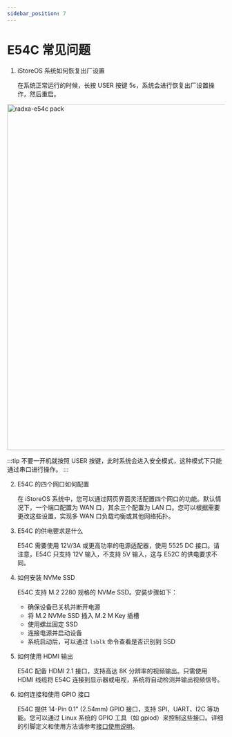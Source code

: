 ```yaml
---
sidebar_position: 7
---
```


# E54C 常见问题

1. iStoreOS 系统如何恢复出厂设置

   在系统正常运行的时候，长按 USER 按键 5s，系统会进行恢复出厂设置操作，然后重启。

  <img src="/img/e/e54c/radxa-e54c-hardware-overview.webp" width="800" alt="radxa-e54c pack" />

:::tip
不要一开机就按照 USER 按键，此时系统会进入安全模式，这种模式下只能通过串口进行操作。
:::

2. E54C 的四个网口如何配置

   在 iStoreOS 系统中，您可以通过网页界面灵活配置四个网口的功能。默认情况下，一个端口配置为 WAN 口，其余三个配置为 LAN 口。您可以根据需要更改这些设置，实现多 WAN 口负载均衡或其他网络拓扑。

3. E54C 的供电要求是什么

   E54C 需要使用 12V/3A 或更高功率的电源适配器，使用 5525 DC 接口。请注意，E54C 只支持 12V 输入，不支持 5V 输入，这与 E52C 的供电要求不同。

4. 如何安装 NVMe SSD

   E54C 支持 M.2 2280 规格的 NVMe SSD。安装步骤如下：

   - 确保设备已关机并断开电源
   - 将 M.2 NVMe SSD 插入 M.2 M Key 插槽
   - 使用螺丝固定 SSD
   - 连接电源并启动设备
   - 系统启动后，可以通过 `lsblk` 命令查看是否识别到 SSD

5. 如何使用 HDMI 输出

   E54C 配备 HDMI 2.1 接口，支持高达 8K 分辨率的视频输出。只需使用 HDMI 线缆将 E54C 连接到显示器或电视，系统将自动检测并输出视频信号。

6. 如何连接和使用 GPIO 接口

   E54C 提供 14-Pin 0.1" (2.54mm) GPIO 接口，支持 SPI、UART、I2C 等功能。您可以通过 Linux 系统的 GPIO 工具（如 gpiod）来控制这些接口。详细的引脚定义和使用方法请参考[接口使用说明](./getting-started/interface-usage)。
